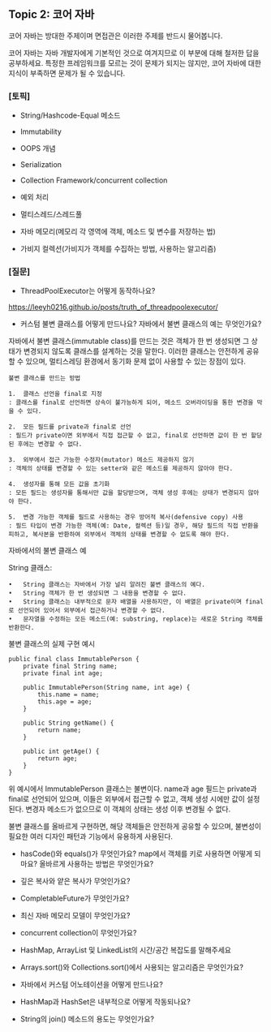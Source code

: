 ## Topic 2: 코어 자바

코어 자바는 방대한 주제이며 면접관은 이러한 주제를 반드시 물어봅니다.

코어 자바는 자바 개발자에게 기본적인 것으로 여겨지므로 이 부분에 대해 철저한 답을 공부하세요. 특정한 프레임워크를 모르는 것이 문제가 되지는 않지만, 코어 자바에 대한 지식이 부족하면 문제가 될 수 있습니다.

 
### [토픽]

- String/Hashcode-Equal 메소드

- Immutability

- OOPS 개념

- Serialization

- Collection Framework/concurrent collection

- 예외 처리

- 멀티스레드/스레드풀

- 자바 메모리(메모리 각 영역에 객체, 메소드 및 변수를 저장하는 법)

- 가비지 컬렉션(가비지가 객체를 수집하는 방법, 사용하는 알고리즘)

### [질문]

- ThreadPoolExecutor는 어떻게 동작하나요?

https://leeyh0216.github.io/posts/truth_of_threadpoolexecutor/

- 커스텀 불변 클래스를 어떻게 만드나요? 자바에서 불변 클래스의 예는 무엇인가요?


자바에서 불변 클래스(immutable class)를 만드는 것은 객체가 한 번 생성되면 그 상태가 변경되지 않도록 클래스를 설계하는 것을 말한다. 이러한 클래스는 안전하게 공유할 수 있으며, 멀티스레딩 환경에서 동기화 문제 없이 사용할 수 있는 장점이 있다.

    불변 클래스를 만드는 방법

	1.	클래스 선언을 final로 지정
    : 클래스를 final로 선언하면 상속이 불가능하게 되어, 메소드 오버라이딩을 통한 변경을 막을 수 있다.
	
    2.	모든 필드를 private과 final로 선언
    : 필드가 private이면 외부에서 직접 접근할 수 없고, final로 선언하면 값이 한 번 할당된 후에는 변경할 수 없다.
	
    3.	외부에서 접근 가능한 수정자(mutator) 메소드 제공하지 않기
    : 객체의 상태를 변경할 수 있는 setter와 같은 메소드를 제공하지 않아야 한다.

	4.	생성자를 통해 모든 값을 초기화
    : 모든 필드는 생성자를 통해서만 값을 할당받으며, 객체 생성 후에는 상태가 변경되지 않아야 한다.

	5.	변경 가능한 객체를 필드로 사용하는 경우 방어적 복사(defensive copy) 사용
    : 필드 타입이 변경 가능한 객체(예: Date, 컬렉션 등)일 경우, 해당 필드의 직접 반환을 피하고, 복사본을 반환하여 외부에서 객체의 상태를 변경할 수 없도록 해야 한다.

자바에서의 불변 클래스 예

String 클래스:

	•	String 클래스는 자바에서 가장 널리 알려진 불변 클래스의 예다.
	•	String 객체가 한 번 생성되면 그 내용을 변경할 수 없다.
	•	String 클래스는 내부적으로 문자 배열을 사용하지만, 이 배열은 private이며 final로 선언되어 있어서 외부에서 접근하거나 변경할 수 없다.
	•	문자열을 수정하는 모든 메소드(예: substring, replace)는 새로운 String 객체를 반환한다.

불변 클래스의 실제 구현 예시

    public final class ImmutablePerson {
        private final String name;
        private final int age;

        public ImmutablePerson(String name, int age) {
            this.name = name;
            this.age = age;
        }

        public String getName() {
            return name;
        }

        public int getAge() {
            return age;
        }
    }

위 예시에서 ImmutablePerson 클래스는 불변이다. name과 age 필드는 private과 final로 선언되어 있으며, 이들은 외부에서 접근할 수 없고, 객체 생성 시에만 값이 설정된다. 변경자 메소드가 없으므로 이 객체의 상태는 생성 이후 변경될 수 없다.

불변 클래스를 올바르게 구현하면, 해당 객체들은 안전하게 공유할 수 있으며, 불변성이 필요한 여러 디자인 패턴과 기능에서 유용하게 사용된다.

- hasCode()와 equals()가 무엇인가요? map에서 객체를 키로 사용하면 어떻게 되마요? 올바르게 사용하는 방법은 무엇인가요?

- 깊은 복사와 얕은 복사가 무엇인가요?

- CompletableFuture가 무엇인가요?

- 최신 자바 메모리 모델이 무엇인가요?

- concurrent collection이 무엇인가요?

- HashMap, ArrayList 및 LinkedList의 시간/공간 복잡도를 말해주세요

- Arrays.sort()와 Collections.sort()에서 사용되는 알고리즘은 무엇인가요?

- 자바에서 커스텀 어노테이션을 어떻게 만드나요?

- HashMap과 HashSet은 내부적으로 어떻게 작동되나요?

- String의 join() 메소드의 용도는 무엇인가요?